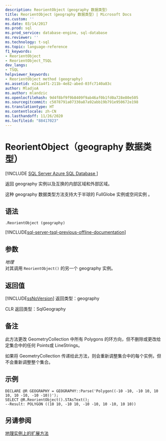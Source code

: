 ```yaml
---
description: ReorientObject（geography 数据类型）
title: ReorientObject（geography 数据类型）| Microsoft Docs
ms.custom: ''
ms.date: 03/14/2017
ms.prod: sql
ms.prod_service: database-engine, sql-database
ms.reviewer: ''
ms.technology: t-sql
ms.topic: language-reference
f1_keywords:
- ReorientObject
- ReorientObject_TSQL
dev_langs:
- TSQL
helpviewer_keywords:
- ReorientObject method (geography)
ms.assetid: e2a1a4f1-211b-4e82-abed-03fc7140a83c
author: MladjoA
ms.author: mlandzic
ms.openlocfilehash: 9d4f8bf9f9b8409f9ab46af0b1fd0a728e80e505
ms.sourcegitcommit: c5078791a07330a87a92abb19b791e950672e198
ms.translationtype: HT
ms.contentlocale: zh-CN
ms.lasthandoff: 11/26/2020
ms.locfileid: "88417023"
---
```

# <a name="reorientobject-geography-data-type"></a>ReorientObject（geography 数据类型）
[!INCLUDE [SQL Server Azure SQL Database ](../../includes/applies-to-version/sql-asdb.md)]

返回 geography 实例以及互换的内部区域和外部区域。  
  
这种 geography 数据类型方法支持大于半球的 FullGlobe 实例或空间实例   。  
  
## <a name="syntax"></a>语法  
  
```syntaxsql
.ReorientObject (geography)  
```  
  
[!INCLUDE[sql-server-tsql-previous-offline-documentation](../../includes/sql-server-tsql-previous-offline-documentation.md)]

## <a name="arguments"></a>参数
_地理_  
对其调用 `ReorientObject()` 的另一个 geography 实例。  
  
## <a name="return-value"></a>返回值  
[!INCLUDE[ssNoVersion](../../includes/ssnoversion-md.md)] 返回类型：geography  
  
CLR 返回类型：SqlGeography  
  
## <a name="remarks"></a>备注  
此方法更改 GeometryCollection 中所有 Polygons 的环方向，但不删除或更改给定集合中的任何 Points或 LineStrings。  
  
如果将 GeometryCollection 传递给此方法，则会重新调整集合中的每个实例，但不会重新调整整个集合。  
  
## <a name="examples"></a>示例  
  
```  
DECLARE @R GEOGRAPHY = GEOGRAPHY::Parse('Polygon((-10 -10, -10 10, 10 10, 10 -10, -10 -10))');  
SELECT @R.ReorientObject().STAsText();  
--Result: POLYGON ((10 10, -10 10, -10 -10, 10 -10, 10 10))  
```  
  
## <a name="see-also"></a>另请参阅  
[地理实例上的扩展方法](../../t-sql/spatial-geography/extended-methods-on-geography-instances.md)  
  

